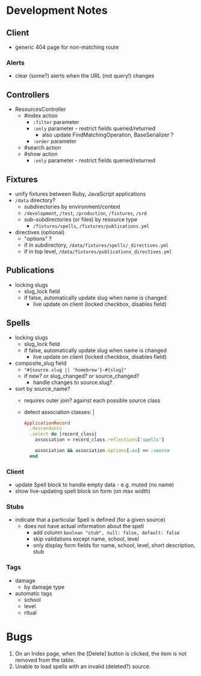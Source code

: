 # Development Notes

## Client

- generic 404 page for non-matching route

### Alerts

- clear (some?) alerts when the URL (not query!) changes

## Controllers

- ResourcesController
  - #index action
    - `:filter` parameter
    - `:only` parameter - restrict fields queried/returned
      - also update FindMatchingOperation, BaseSerializer ?
    - `:order` parameter
  - #search action
  - #show action
    - `:only` parameter - restrict fields queried/returned

## Fixtures

- unify fixtures between Ruby, JavaScript applications
- `/data` directory?
  - subdirectories by environment/context
  - `/development`, `/test`, `/production`, `/fixtures`, `/srd`
  - sub-subdirectories (or files) by resource type
    - `/fixtures/spells`, `/fixtures/publications.yml`
- directives (optional)
  - "options" ?
  - if in subdirectory, `/data/fixtures/spells/_directives.yml`
  - if in top level, `/data/fixtures/publications_directives.yml`

## Publications

- locking slugs
  - slug_lock field
  - if false, automatically update slug when name is changed
    - live update on client (locked checkbox, disables field)

## Spells

- locking slugs
  - slug_lock field
  - if false, automatically update slug when name is changed
    - live update on client (locked checkbox, disables field)
- composite_slug field
  - `"#{source.slug || 'homebrew'}-#{slug}"`
  - if new? or slug_changed? or source_changed?
    - handle changes to source.slug?
- sort by source_name?
  - requires outer join? against each possible source class
  - detect association classes: |

    ```ruby
    ApplicationRecord
      .descendants
      .select do |record_class|
        association = record_class.reflections['spells']

        association && association.options[:as] == :source
      end
    ```

### Client

- update Spell block to handle empty data - e.g. muted (no name)
- show live-updating spell block on form (on max width)

### Stubs

- indicate that a particular Spell is defined (for a given source)
  - does not have actual information about the spell
    - add column `boolean "stub", null: false, default: false`
    - skip validations except name, school, level
    - only display form fields for name, school, level, short description, stub

### Tags

- damage
  - by damage type
- automatic tags
  - school
  - level
  - ritual

# Bugs

1.  On an Index page, when the [Delete] button is clicked, the item is not
    removed from the table.
1.  Unable to load spells with an invalid (deleted?) source.
